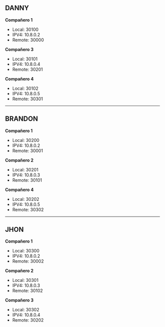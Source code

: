 ## **DANNY**

**Compañero 1**
- Local: 30100
- IPV4: 10.8.0.2
- Remote: 30000

**Compañero 3**
- Local: 30101
- IPV4: 10.8.0.4
- Remote: 30201

**Compañero 4**
- Local: 30102
- IPV4: 10.8.0.5
- Remote: 30301

---

## **BRANDON**

**Compañero 1**
- Local: 30200
- IPV4: 10.8.0.2
- Remote: 30001

**Compañero 2**
- Local: 30201
- IPV4: 10.8.0.3
- Remote: 30101

**Compañero 4**
- Local: 30202
- IPV4: 10.8.0.5
- Remote: 30302

---

## **JHON**

**Compañero 1**
- Local: 30300
- IPV4: 10.8.0.2
- Remote: 30002

**Compañero 2**
- Local: 30301
- IPV4: 10.8.0.3
- Remote: 30102

**Compañero 3**
- Local: 30302
- IPV4: 10.8.0.4
- Remote: 30202




